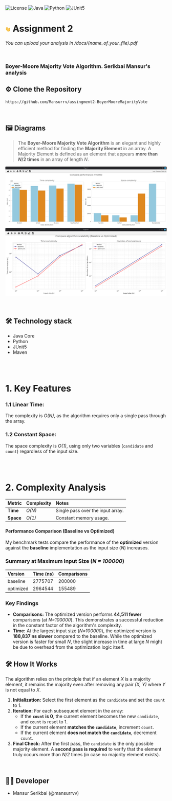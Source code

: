 ![License](https://img.shields.io/badge/java-green)
![Java](https://img.shields.io/badge/maven-blue)
![Python](https://img.shields.io/badge/python-yellow)
![JUnit5](https://img.shields.io/badge/JUnit5-red)


# ![gif](https://github.com/Readme-Workflows/Readme-Icons/blob/main/icons/gifs/wave.gif) Assignment 2
_You can upload your analysis in /docs/(name_of_your_file).pdf_

<br>

### Boyer-Moore Majority Vote Algorithm. Serikbai Mansur's analysis

## ⚙️ Clone the Repository

```
https://github.com/Mansurrv/assingment2-BoyerMooreMajorityVote
```

<br>

## 🖼 Diagrams
>The **Boyer-Moore Majority Vote Algorithm** is an elegant and highly efficient method for finding the **Majority Element** in an array. A Majority Element is defined as an element that appears **more than $N/2$ times** in an array of length $N$.

![Algorithms](docs/performance-plots/compare_performance.png)
![Algorithms](docs/performance-plots/compare_algorithm_scalibility.png)


<br>

## 🛠 Technology stack
- Java Core
- Python
- JUnit5
- Maven

<br>
<br>

# 1. Key Features

### 1.1 **Linear Time:**

The complexity is _O(N)_, as the algorithm requires only a single pass through the array.

### 1.2 **Constant Space:**

The space complexity is _O(1)_, using only two variables (`candidate` and `count`) regardless of the input size.

<br>
<br>

# 2. Complexity Analysis

| Metric | Complexity | Notes |
| :--- |:-----------| :--- |
| **Time** | _O(N)_     | Single pass over the input array. |
| **Space** | _O(1)_     | Constant memory usage. |

#### Performance Comparison (Baseline vs Optimized)

My benchmark tests compare the performance of the **optimized** version against the **baseline** implementation as the input size (_N_) increases.

### Summary at Maximum Input Size (_N = 100000_)

| Version | Time (ns) | Comparisons |
| :--- | :--- | :--- |
| baseline | 2775707 | 200000 |
| optimized | 2964544 | 155489 |

### Key Findings
* **Comparisons:** The optimized version performs **44,511 fewer** comparisons (at _N=100000_). This demonstrates a successful reduction in the constant factor of the algorithm's complexity.
* **Time:** At the largest input size (_N=100000_), the optimized version is **188,837 ns slower** compared to the baseline. While the optimized version is faster for small _N_, the slight increase in time at large $N$ might be due to overhead from the optimization logic itself.

## 🛠 How It Works
The algorithm relies on the principle that if an element _X_ is a majority element, it remains the majority even after removing any pair _(X, Y)_ where _Y_ is not equal to _X_.

1.  **Initialization:** Select the first element as the `candidate` and set the `count` to 1.
2.  **Iteration:** For each subsequent element in the array:
    * If the **`count` is 0**, the current element becomes the new `candidate`, and `count` is reset to 1.
    * If the current element **matches the `candidate`**, increment `count`.
    * If the current element **does not match the `candidate`**, decrement `count`.
3.  **Final Check:** After the first pass, the `candidate` is the only possible majority element. A **second pass is required** to verify that the element truly occurs more than _N/2_ times (in case no majority element exists).

<br>

## 👨‍💻 Developer
- Mansur Serikbai (@mansurrvv)